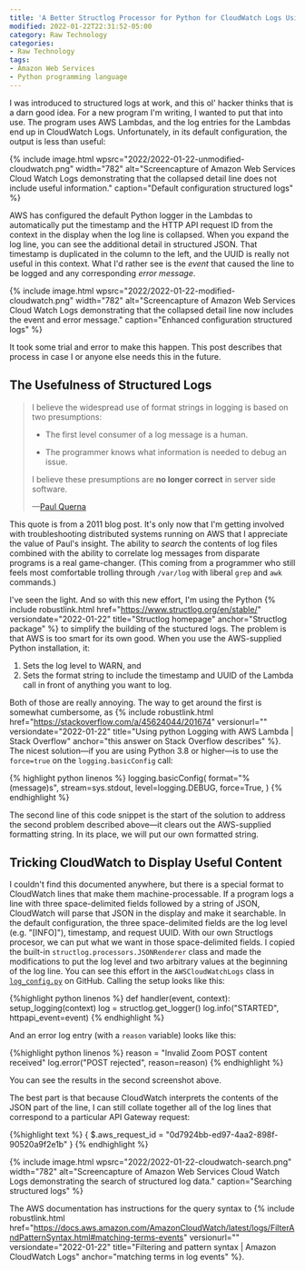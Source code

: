 ```yaml
---
title: 'A Better Structlog Processor for Python for CloudWatch Logs Using AWS Lambda'
modified: 2022-01-22T22:31:52-05:00
category: Raw Technology
categories:
- Raw Technology
tags:
- Amazon Web Services
- Python programming language
---
```

I was introduced to structured logs at work, and this ol' hacker thinks that is a darn good idea. 
For a new program I'm writing, I wanted to put that into use. 
The program uses AWS Lambdas, and the log entries for the Lambdas end up in CloudWatch Logs. 
Unfortunately, in its default configuration, the output is less than useful:

{% include image.html wpsrc="2022/2022-01-22-unmodified-cloudwatch.png" width="782" alt="Screencapture of Amazon Web Services Cloud Watch Logs demonstrating that the collapsed detail line does not include useful information." caption="Default configuration structured logs" %} 

AWS has configured the default Python logger in the Lambdas to automatically put the timestamp and the HTTP API request ID from the context in the display when the log line is collapsed. 
When you expand the log line, you can see the additional detail in structured JSON. 
That timestamp is duplicated in the column to the left, and the UUID is really not useful in this context. 
What I'd rather see is the _event_ that caused the line to be logged and any corresponding _error message_.

{% include image.html wpsrc="2022/2022-01-22-modified-cloudwatch.png" width="782" alt="Screencapture of Amazon Web Services Cloud Watch Logs demonstrating that the collapsed detail line now includes the event and error message." caption="Enhanced configuration structured logs" %} 

It took some trial and error to make this happen. 
This post describes that process in case I or anyone else needs this in the future.

## The Usefulness of Structured Logs

<blockquote>
<div><p>I believe the widespread use of format strings in logging is based on two presumptions:</p>
<ul class="simple">
<li><p>The first level consumer of a log message is a human.</p></li>
<li><p>The programmer knows what information is needed to debug an issue.</p></li>
</ul>
<p>I believe these presumptions are <strong>no longer correct</strong> in server side software.</p>
<p class="attribution">—<a class="reference external" href="https://paul.querna.org/articles/2011/12/26/log-for-machines-in-json/">Paul Querna</a></p>
</div></blockquote>

This quote is from a 2011 blog post. 
It's only now that I'm getting involved with troubleshooting distributed systems running on AWS that I appreciate the value of Paul's insight.
The ability to _search_ the contents of log files combined with the ability to correlate log messages from disparate programs is a real game-changer. 
(This coming from a programmer who still feels most comfortable trolling through `/var/log` with liberal `grep` and `awk` commands.) 

I've seen the light. 
And so with this new effort, I'm using the Python {% include robustlink.html href="https://www.structlog.org/en/stable/" versiondate="2022-01-22" title="Structlog homepage" anchor="Structlog package" %} to simplify the building of the stuctured logs. 
The problem is that AWS is too smart for its own good. 
When you use the AWS-supplied Python installation, it:

1. Sets the log level to WARN, and
2.  Sets the format string to include the timestamp and UUID of the Lambda call in front of anything you want to log.

Both of those are really annoying. 
The way to get around the first is somewhat cumbersome, as {% include robustlink.html href="https://stackoverflow.com/a/45624044/201674" versionurl="" versiondate="2022-01-22" title="Using python Logging with AWS Lambda | Stack Overflow" anchor="this answer on Stack Overflow describes" %}. 
The nicest solution—if you are using Python 3.8 or higher—is to use the `force=true` on the `logging.basicConfig` call:

{% highlight python linenos %}
    logging.basicConfig(
        format="%(message)s",
        stream=sys.stdout,
        level=logging.DEBUG,
        force=True,
    )
{% endhighlight %}


The second line of this code snippet is the start of the solution to address the second problem described above—it clears out the AWS-supplied formatting string. 
In its place, we will put our own formatted string.

## Tricking CloudWatch to Display Useful Content
I couldn't find this documented anywhere, but there is a special format to CloudWatch lines that make them machine-processable. 
If a program logs a line with three space-delimited fields followed by a string of JSON, CloudWatch will parse that JSON in the display and make it searchable. 
In the default configuration, the three space-delimited fields are the log level (e.g. "[INFO]"), timestamp, and request UUID. 
With our own Structlogs procesor, we can put what we want in those space-delimited fields. 
I copied the built-in `structlog.processors.JSONRenderer` class and made the modifications to put the log level and two arbitrary values at the beginning of the log line. 
You can see this effort in the `AWSCloudWatchLogs` class in [`log_config.py`](https://github.com/openlibraryenvironment/serverless-zoom-recordings/blob/main/serverless_zoom_recordings/util/log_config.py) on GitHub.
Calling the setup looks like this:

{%highlight python linenos %}
def handler(event, context):
    setup_logging(context)
    log = structlog.get_logger()
    log.info("STARTED", httpapi_event=event)
{% endhighlight %}

And an error log entry (with a `reason` variable) looks like this:

{%highlight python linenos %}
    reason = "Invalid Zoom POST content received"
    log.error("POST rejected", reason=reason)
{% endhighlight %}

You can see the results in the second screenshot above.

The best part is that because CloudWatch interprets the contents of the JSON part of the line, I can still collate together all of the log lines that correspond to a particular API Gateway request:

{%highlight text %}
{ $.aws_request_id = "0d7924bb-ed97-4aa2-898f-90520a9f2e1b" }
{% endhighlight %}

{% include image.html wpsrc="2022/2022-01-22-cloudwatch-search.png" width="782" alt="Screencapture of Amazon Web Services Cloud Watch Logs demonstrating the search of structured log data." caption="Searching structured logs" %} 

The AWS documentation has instructions for the query syntax to {% include robustlink.html href="https://docs.aws.amazon.com/AmazonCloudWatch/latest/logs/FilterAndPatternSyntax.html#matching-terms-events" versionurl="" versiondate="2022-01-22" title="Filtering and pattern syntax | Amazon CloudWatch Logs" anchor="matching terms in log events" %}.